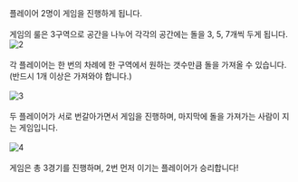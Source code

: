 플레이어 2명이 게임을 진행하게 됩니다.\
\
게임의 룰은 3구역으로 공간을 나누어 각각의 공간에는 돌을 3, 5, 7개씩 두게 됩니다.\
![2](https://user-images.githubusercontent.com/42165319/44079376-d0afe2ca-9fe3-11e8-9004-73cddbca1da5.png)\
\
각 플레이어는 한 번의 차례에 한 구역에서 원하는 갯수만큼 돌을 가져올 수 있습니다.(반드시 1개 이상은 가져와야 합니다.)\
\
![3](https://user-images.githubusercontent.com/42165319/44079649-96d0820c-9fe4-11e8-972f-83be2710949f.png)\
\
두 플레이어가 서로 번갈아가면서 게임을 진행하며, 마지막에 돌을 가져가는 사람이 지는 게임입니다.\
\
![4](https://user-images.githubusercontent.com/42165319/44079795-117dbd08-9fe5-11e8-91ca-727abbe2e333.png)\
\
게임은 총 3경기를 진행하며, 2번 먼저 이기는 플레이어가 승리합니다!
